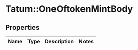 # Tatum::OneOftokenMintBody

## Properties
Name | Type | Description | Notes
------------ | ------------- | ------------- | -------------

